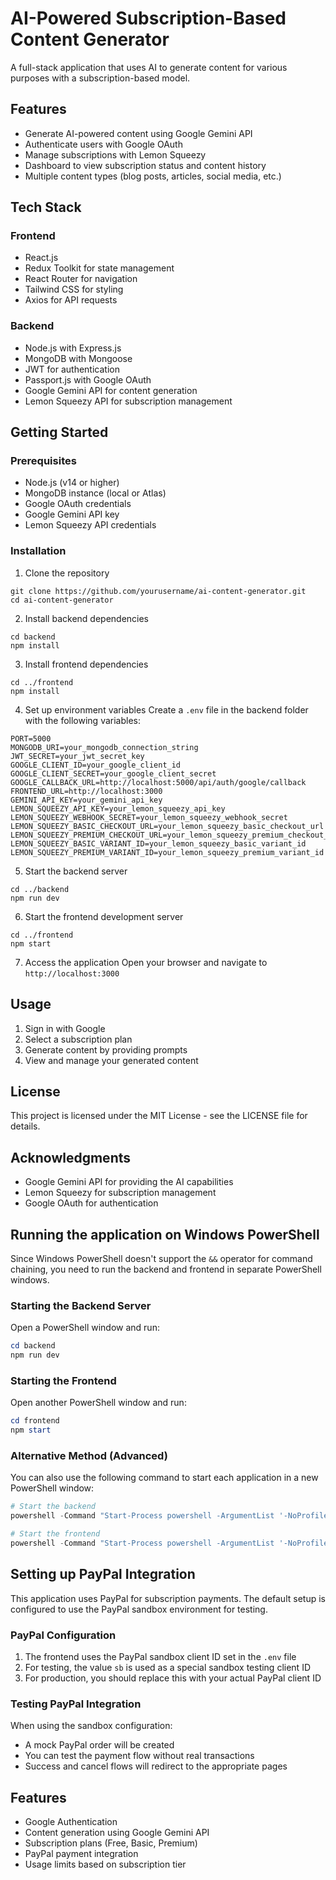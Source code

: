 # AI-Powered Subscription-Based Content Generator

A full-stack application that uses AI to generate content for various purposes with a subscription-based model.

## Features

- Generate AI-powered content using Google Gemini API
- Authenticate users with Google OAuth
- Manage subscriptions with Lemon Squeezy
- Dashboard to view subscription status and content history
- Multiple content types (blog posts, articles, social media, etc.)

## Tech Stack

### Frontend
- React.js
- Redux Toolkit for state management
- React Router for navigation
- Tailwind CSS for styling
- Axios for API requests

### Backend
- Node.js with Express.js
- MongoDB with Mongoose
- JWT for authentication
- Passport.js with Google OAuth
- Google Gemini API for content generation
- Lemon Squeezy API for subscription management

## Getting Started

### Prerequisites
- Node.js (v14 or higher)
- MongoDB instance (local or Atlas)
- Google OAuth credentials
- Google Gemini API key
- Lemon Squeezy API credentials

### Installation

1. Clone the repository
```
git clone https://github.com/yourusername/ai-content-generator.git
cd ai-content-generator
```

2. Install backend dependencies
```
cd backend
npm install
```

3. Install frontend dependencies
```
cd ../frontend
npm install
```

4. Set up environment variables
Create a `.env` file in the backend folder with the following variables:
```
PORT=5000
MONGODB_URI=your_mongodb_connection_string
JWT_SECRET=your_jwt_secret_key
GOOGLE_CLIENT_ID=your_google_client_id
GOOGLE_CLIENT_SECRET=your_google_client_secret
GOOGLE_CALLBACK_URL=http://localhost:5000/api/auth/google/callback
FRONTEND_URL=http://localhost:3000
GEMINI_API_KEY=your_gemini_api_key
LEMON_SQUEEZY_API_KEY=your_lemon_squeezy_api_key
LEMON_SQUEEZY_WEBHOOK_SECRET=your_lemon_squeezy_webhook_secret
LEMON_SQUEEZY_BASIC_CHECKOUT_URL=your_lemon_squeezy_basic_checkout_url
LEMON_SQUEEZY_PREMIUM_CHECKOUT_URL=your_lemon_squeezy_premium_checkout_url
LEMON_SQUEEZY_BASIC_VARIANT_ID=your_lemon_squeezy_basic_variant_id
LEMON_SQUEEZY_PREMIUM_VARIANT_ID=your_lemon_squeezy_premium_variant_id
```

5. Start the backend server
```
cd ../backend
npm run dev
```

6. Start the frontend development server
```
cd ../frontend
npm start
```

7. Access the application
Open your browser and navigate to `http://localhost:3000`

## Usage

1. Sign in with Google
2. Select a subscription plan
3. Generate content by providing prompts
4. View and manage your generated content

## License

This project is licensed under the MIT License - see the LICENSE file for details.

## Acknowledgments

- Google Gemini API for providing the AI capabilities
- Lemon Squeezy for subscription management
- Google OAuth for authentication

## Running the application on Windows PowerShell

Since Windows PowerShell doesn't support the `&&` operator for command chaining, you need to run the backend and frontend in separate PowerShell windows.

### Starting the Backend Server

Open a PowerShell window and run:

```powershell
cd backend
npm run dev
```

### Starting the Frontend

Open another PowerShell window and run:

```powershell
cd frontend
npm start
```

### Alternative Method (Advanced)

You can also use the following command to start each application in a new PowerShell window:

```powershell
# Start the backend
powershell -Command "Start-Process powershell -ArgumentList '-NoProfile', '-Command', 'cd \""$pwd\backend\""; npm run dev'"

# Start the frontend
powershell -Command "Start-Process powershell -ArgumentList '-NoProfile', '-Command', 'cd \""$pwd\frontend\""; npm start'"
```

## Setting up PayPal Integration

This application uses PayPal for subscription payments. The default setup is configured to use the PayPal sandbox environment for testing.

### PayPal Configuration

1. The frontend uses the PayPal sandbox client ID set in the `.env` file
2. For testing, the value `sb` is used as a special sandbox testing client ID
3. For production, you should replace this with your actual PayPal client ID

### Testing PayPal Integration

When using the sandbox configuration:
- A mock PayPal order will be created
- You can test the payment flow without real transactions
- Success and cancel flows will redirect to the appropriate pages

## Features

- Google Authentication
- Content generation using Google Gemini API
- Subscription plans (Free, Basic, Premium)
- PayPal payment integration
- Usage limits based on subscription tier 